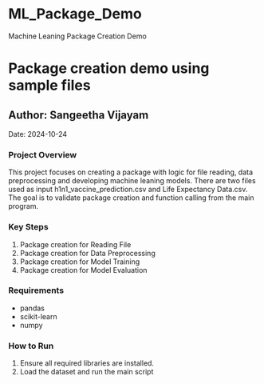 # ML_Package_Demo
Machine Leaning Package Creation Demo

# Package creation demo using sample files

## Author: Sangeetha Vijayam
Date: 2024-10-24

### Project Overview
This project focuses on creating a package with logic for file reading, data preprocessing and developing machine leaning models. There are two files used as input h1n1_vaccine_prediction.csv and Life Expectancy Data.csv. The goal is to validate package creation and function calling from the main program.

### Key Steps
1. Package creation for Reading File
2. Package creation for Data Preprocessing
3. Package creation for Model Training
4. Package creation for Model Evaluation

### Requirements
- pandas
- scikit-learn
- numpy

### How to Run
1. Ensure all required libraries are installed.
2. Load the dataset and run the main script
